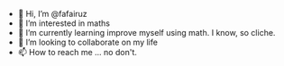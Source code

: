 - 👋 Hi, I’m @fafairuz
- 👀 I’m interested in maths
- 🌱 I’m currently learning improve myself using math. I know, so cliche.
- 💞️ I’m looking to collaborate on my life
- 📫 How to reach me ... no don't.

<!---
fafairuz/fafairuz is a ✨ special ✨ repository because its `README.md` (this file) appears on your GitHub profile.
You can click the Preview link to take a look at your changes.
--->
